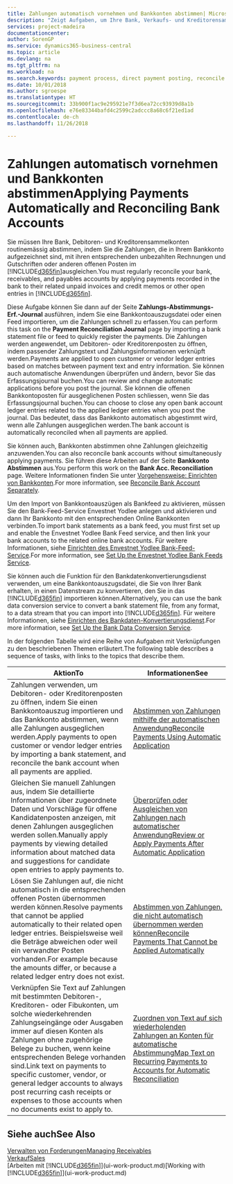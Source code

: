 ```yaml
---
title: Zahlungen automatisch vornehmen und Bankkonten abstimmen| Microsoft Docs
description: "Zeigt Aufgaben, um Ihre Bank, Verkaufs- und Kreditorensammelkonte, Beitragszahlungseingänge oder Kosten auszugleichen und gleicht Zahlungen automatisch aus."
services: project-madeira
documentationcenter: 
author: SorenGP
ms.service: dynamics365-business-central
ms.topic: article
ms.devlang: na
ms.tgt_pltfrm: na
ms.workload: na
ms.search.keywords: payment process, direct payment posting, reconcile payment, expenses, cash receipts
ms.date: 10/01/2018
ms.author: sgroespe
ms.translationtype: HT
ms.sourcegitcommit: 33b900f1ac9e295921e7f3d6ea72cc93939d8a1b
ms.openlocfilehash: e76e83344bafd4c2599c2adccc8a68c6f21ed1ad
ms.contentlocale: de-ch
ms.lasthandoff: 11/26/2018

---
```

# <a name="applying-payments-automatically-and-reconciling-bank-accounts"></a><span data-ttu-id="42c7a-103">Zahlungen automatisch vornehmen und Bankkonten abstimmen</span><span class="sxs-lookup"><span data-stu-id="42c7a-103">Applying Payments Automatically and Reconciling Bank Accounts</span></span>
<span data-ttu-id="42c7a-104">Sie müssen Ihre Bank, Debitoren- und Kreditorensammelkonten routinemässig abstimmen, indem Sie die Zahlungen, die in Ihrem Bankkonto aufgezeichnet sind, mit ihren entsprechenden unbezahlten Rechnungen und Gutschriften oder anderen offenen Posten im [!INCLUDE[d365fin](includes/d365fin_long_md.md)]ausgleichen.</span><span class="sxs-lookup"><span data-stu-id="42c7a-104">You must regularly reconcile your bank, receivables, and payables accounts by applying payments recorded in the bank to their related unpaid invoices and credit memos or other open entries in [!INCLUDE[d365fin](includes/d365fin_long_md.md)].</span></span>  

<span data-ttu-id="42c7a-105">Diese Aufgabe können Sie dann auf der Seite **Zahlungs-Abstimmungs-Erf.-Journal** ausführen, indem Sie eine Bankkontoauszugsdatei oder einen Feed importieren, um die Zahlungen schnell zu erfassen.</span><span class="sxs-lookup"><span data-stu-id="42c7a-105">You can perform this task on the **Payment Reconciliation Journal** page by importing a bank statement file or feed to quickly register the payments.</span></span> <span data-ttu-id="42c7a-106">Die Zahlungen werden angewendet, um Debitoren- oder Kreditorenposten zu öffnen, indem passender Zahlungstext und Zahlungsinformationen verknüpft werden.</span><span class="sxs-lookup"><span data-stu-id="42c7a-106">Payments are applied to open customer or vendor ledger entries based on matches between payment text and entry information.</span></span> <span data-ttu-id="42c7a-107">Sie können auch automatische Anwendungen überprüfen und ändern, bevor Sie das Erfassungsjournal buchen.</span><span class="sxs-lookup"><span data-stu-id="42c7a-107">You can review and change automatic applications before you post the journal.</span></span> <span data-ttu-id="42c7a-108">Sie können die offenen Bankkontoposten für ausgeglichenen Posten schliessen, wenn Sie das Erfassungsjournal buchen.</span><span class="sxs-lookup"><span data-stu-id="42c7a-108">You can choose to close any open bank account ledger entries related to the applied ledger entries when you post the journal.</span></span> <span data-ttu-id="42c7a-109">Das bedeutet, dass das Bankkonto automatisch abgestimmt wird, wenn alle Zahlungen ausgeglichen werden.</span><span class="sxs-lookup"><span data-stu-id="42c7a-109">The bank account is automatically reconciled when all payments are applied.</span></span>

<span data-ttu-id="42c7a-110">Sie können auch, Bankkonten abstimmen ohne Zahlungen gleichzeitig anzuwenden.</span><span class="sxs-lookup"><span data-stu-id="42c7a-110">You can also reconcile bank accounts without simultaneously applying payments.</span></span> <span data-ttu-id="42c7a-111">Sie führen diese Arbeiten auf der Seite **Bankkonto Abstimmen** aus.</span><span class="sxs-lookup"><span data-stu-id="42c7a-111">You perform this work on the **Bank Acc. Reconciliation** page.</span></span> <span data-ttu-id="42c7a-112">Weitere Informationen finden Sie unter [Vorgehensweise: Einrichten von Bankkonten](bank-how-reconcile-bank-accounts-separately.md).</span><span class="sxs-lookup"><span data-stu-id="42c7a-112">For more information, see [Reconcile Bank Account Separately](bank-how-reconcile-bank-accounts-separately.md).</span></span>   

<span data-ttu-id="42c7a-113">Um den Import von Bankkontoauszügen als Bankfeed zu aktivieren, müssen Sie den Bank-Feed-Service Envestnet Yodlee anlegen und aktivieren und dann Ihr Bankkonto mit den entsprechenden Online Bankkonten verbinden.</span><span class="sxs-lookup"><span data-stu-id="42c7a-113">To import bank statements as a bank feed, you must first set up and enable the Envestnet Yodlee Bank Feed service, and then link your bank accounts to the related online bank accounts.</span></span> <span data-ttu-id="42c7a-114">Für weitere Informationen, siehe [Einrichten des Envestnet Yodlee Bank-Feed-Service](bank-how-setup-bank-statement-service.md).</span><span class="sxs-lookup"><span data-stu-id="42c7a-114">For more information, see [Set Up the Envestnet Yodlee Bank Feeds Service](bank-how-setup-bank-statement-service.md).</span></span>  

<span data-ttu-id="42c7a-115">Sie können auch die Funktion für den Bankdatenkonvertierungsdienst verwenden, um eine Bankkontoauszugsdatei, die Sie von Ihrer Bank erhalten, in einen Datenstream zu konvertieren, den Sie in das [!INCLUDE[d365fin](includes/d365fin_long_md.md)]  importieren können.</span><span class="sxs-lookup"><span data-stu-id="42c7a-115">Alternatively, you can use the bank data conversion service to convert a bank statement file, from any format, to a data stream that you can import into [!INCLUDE[d365fin](includes/d365fin_long_md.md)].</span></span> <span data-ttu-id="42c7a-116">Für weitere Informationen, siehe [Einrichten des Bankdaten-Konvertierungsdienst](bank-how-setup-bank-data-conversion-service.md).</span><span class="sxs-lookup"><span data-stu-id="42c7a-116">For more information, see [Set Up the Bank Data Conversion Service](bank-how-setup-bank-data-conversion-service.md).</span></span>  

<span data-ttu-id="42c7a-117">In der folgenden Tabelle wird eine Reihe von Aufgaben mit Verknüpfungen zu den beschriebenen Themen erläutert.</span><span class="sxs-lookup"><span data-stu-id="42c7a-117">The following table describes a sequence of tasks, with links to the topics that describe them.</span></span>  

| <span data-ttu-id="42c7a-118">Aktion</span><span class="sxs-lookup"><span data-stu-id="42c7a-118">To</span></span> | <span data-ttu-id="42c7a-119">Informationen</span><span class="sxs-lookup"><span data-stu-id="42c7a-119">See</span></span> |
| --- | --- |
| <span data-ttu-id="42c7a-120">Zahlungen verwenden, um Debitoren- oder Kreditorenposten zu öffnen, indem Sie einen Bankkontoauszug importieren und das Bankkonto abstimmen, wenn alle Zahlungen ausgeglichen werden.</span><span class="sxs-lookup"><span data-stu-id="42c7a-120">Apply payments to open customer or vendor ledger entries by importing a bank statement, and reconcile the bank account when all payments are applied.</span></span> |[<span data-ttu-id="42c7a-121">Abstimmen von Zahlungen mithilfe der automatischen Anwendung</span><span class="sxs-lookup"><span data-stu-id="42c7a-121">Reconcile Payments Using Automatic Application</span></span>](receivables-how-reconcile-payments-auto-application.md) |
| <span data-ttu-id="42c7a-122">Gleichen Sie manuell Zahlungen aus, indem Sie detaillierte Informationen über zugeordnete Daten und Vorschläge für offene Kandidatenposten anzeigen, mit denen Zahlungen ausgeglichen werden sollen.</span><span class="sxs-lookup"><span data-stu-id="42c7a-122">Manually apply payments by viewing detailed information about matched data and suggestions for candidate open entries to apply payments to.</span></span> |[<span data-ttu-id="42c7a-123">Überprüfen oder Ausgleichen von Zahlungen nach automatischer Anwendung</span><span class="sxs-lookup"><span data-stu-id="42c7a-123">Review or Apply Payments After Automatic Application</span></span>](receivables-how-review-apply-payments-auto-application.md) |
| <span data-ttu-id="42c7a-124">Lösen Sie Zahlungen auf, die nicht automatisch in die entsprechenden offenen Posten übernommen werden können.</span><span class="sxs-lookup"><span data-stu-id="42c7a-124">Resolve payments that cannot be applied automatically to their related open ledger entries.</span></span> <span data-ttu-id="42c7a-125">Beispielsweise weil die Beträge abweichen oder weil ein verwandter Posten vorhanden.</span><span class="sxs-lookup"><span data-stu-id="42c7a-125">For example because the amounts differ, or because a related ledger entry does not exist.</span></span> |[<span data-ttu-id="42c7a-126">Abstimmen von Zahlungen, die nicht automatisch übernommen werden können</span><span class="sxs-lookup"><span data-stu-id="42c7a-126">Reconcile Payments That Cannot be Applied Automatically</span></span>](receivables-how-reconcile-payments-cannot-apply-auto.md) |
| <span data-ttu-id="42c7a-127">Verknüpfen Sie Text auf Zahlungen mit bestimmten Debitoren-, Kreditoren- oder Fibukonten, um solche wiederkehrenden Zahlungseingänge oder Ausgaben immer auf diesen Konten als Zahlungen ohne zugehörige Belege zu buchen, wenn keine entsprechenden Belege vorhanden sind.</span><span class="sxs-lookup"><span data-stu-id="42c7a-127">Link text on payments to specific customer, vendor, or general ledger accounts to always post recurring cash receipts or expenses to those accounts when no documents exist to apply to.</span></span> |[<span data-ttu-id="42c7a-128">Zuordnen von Text auf sich wiederholenden Zahlungen an Konten für automatische Abstimmung</span><span class="sxs-lookup"><span data-stu-id="42c7a-128">Map Text on Recurring Payments to Accounts for Automatic Reconciliation</span></span>](receivables-how-map-text-recurring-payments-accounts-auto-reconcilliation.md) |

## <a name="see-also"></a><span data-ttu-id="42c7a-129">Siehe auch</span><span class="sxs-lookup"><span data-stu-id="42c7a-129">See Also</span></span>
[<span data-ttu-id="42c7a-130">Verwalten von Forderungen</span><span class="sxs-lookup"><span data-stu-id="42c7a-130">Managing Receivables</span></span>](receivables-manage-receivables.md)  
[<span data-ttu-id="42c7a-131">Verkauf</span><span class="sxs-lookup"><span data-stu-id="42c7a-131">Sales</span></span>](sales-manage-sales.md)  
<span data-ttu-id="42c7a-132">[Arbeiten mit [!INCLUDE[d365fin](includes/d365fin_md.md)]](ui-work-product.md)</span><span class="sxs-lookup"><span data-stu-id="42c7a-132">[Working with [!INCLUDE[d365fin](includes/d365fin_md.md)]](ui-work-product.md)</span></span>

